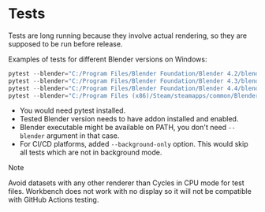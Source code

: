 <!-- SPDX-FileCopyrightText: 2025 Ivan Perevala <ivan95perevala@gmail.com>

SPDX-License-Identifier: GPL-3.0-or-later -->

# Tests

Tests are long running because they involve actual rendering, so they are supposed to be run before release.

Examples of tests for different Blender versions on Windows:

```powershell
pytest --blender="C:/Program Files/Blender Foundation/Blender 4.2/blender.exe"
pytest --blender="C:/Program Files/Blender Foundation/Blender 4.3/blender.exe"
pytest --blender="C:/Program Files/Blender Foundation/Blender 4.4/blender.exe"
pytest --blender="C:/Program Files (x86)/Steam/steamapps/common/Blender/blender.exe"
```

* You would need pytest installed.
* Tested Blender version needs to have addon installed and enabled.
* Blender executable might be available on PATH, you don't need `--blender` argument in that case.
* For CI/CD platforms, added `--background-only` option. This would skip all tests which are not in background mode.

> [!NOTE]
> Avoid datasets with any other renderer than Cycles in CPU mode for test files. Workbench does not work with no display so it will not be compatible with GitHub Actions testing.
